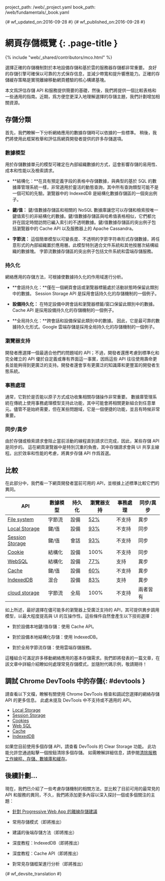 project_path: /web/_project.yaml
book_path: /web/fundamentals/_book.yaml

{# wf_updated_on:2016-09-28 #}
{# wf_published_on:2016-09-28 #}

# 網頁存儲概覽 {: .page-title }

{% include "web/_shared/contributors/mco.html" %}

選擇正確的存儲機制對於本地設備存儲和基於雲的服務器存儲都非常重要。
良好的存儲引擎可確保以可靠的方式保存信息，並減少帶寬和提升響應能力。正確的存儲緩存策略是實現離線移動網頁體驗的核心構建基塊。


本文爲評估存儲 API 和服務提供簡要的基礎，然後，我們將提供一個比較表格和一些通用的指南。近期，爲方便您更深入地理解選擇的存儲主題，我們計劃增加相關資源。


## 存儲分類

首先，我們瞭解一下分析網絡應用的數據存儲時可以依據的一些標準。
稍後，我們將使用此框架枚舉和評估爲網頁開發者提供的許多存儲選項。


### 數據模型

用於存儲數據單元的模型可確定在內部組織數據的方式，這會影響存儲的易用性、成本和性能以及檢索請求。



* **結構化：**在具有預定義字段的表格中存儲數據，與典型的基於 SQL 的數據庫管理系統一樣，非常適用於靈活的動態查詢，其中所有查詢類型可能不是一個可知的先驗。瀏覽器中的 IndexedDB 是結構化數據存儲區的一個突出例子。


* **鍵/值：** 鍵/值數據存儲區和相關的 NoSQL 數據庫讓您可以存儲和檢索按唯一鍵值索引的非結構化的數據。鍵/值數據存儲區與哈希值表格相似，它們都允許在固定時間訪問已編入索引的不透明數據。鍵/值數據存儲區的突出例子包括瀏覽器中的 Cache API 以及服務器上的 Apache Cassandra。


* **字節流：** 這個簡單模型以可變長度、不透明的字節字符串形式存儲數據，將任意形式的內部組織置於應用層。此模型特別適合文件系統和其他按層次結構組織的數據塊。
字節流數據存儲區的突出例子包括文件系統和雲端存儲服務。


### 持久化

網絡應用的存儲方法，可根據使數據持久化的作用域進行分析。


* **會話持久化：**僅在一個網頁會話或瀏覽器標籤處於活動狀態時保留此類別中的數據。
Session Storage API 是採用會話持久化的存儲機制的一個例子。


* **設備持久化：** 在特定設備中跨會話和瀏覽器標籤/窗口保留此類別中的數據。
Cache API 是採用設備持久化的存儲機制的一個例子。


* **全局持久化：**跨會話和設備保留此類別中的數據。
因此，它是最可靠的數據持久化形式。Google 雲端存儲是採用全局持久化的存儲機制的一個例子。


### 瀏覽器支持

開發者應選擇一個最適合他們的問題域的 API；不過，開發者還應考慮到標準化和完全確立的 API 優於自定義或專有界面這一事實，因爲這些 API 往往使用壽命更長並能夠得到更廣泛的支持。開發者還會享有更廣泛的知識庫和更豐富的開發者生態系統。


### 事務處理

通常，它對於是否能以原子方式成功收集相關存儲操作非常重要。
數據庫管理系統在傳統上使用事務處理模型支持此功能，其中可能會將相關更新組合到任意單元。儘管不是始終需要，但在某些問題域，它是一個便捷的功能，並且有時候非常重要。


### 同步/異步

由於存儲或檢索請求會阻止當前活動的線程直到請求已完成，因此，某些存儲 API 是同步的。
這在網頁瀏覽器中是特別沉重的負擔，其中存儲請求會與 UI 共享主線程。出於效率和性能的考慮，將異步存儲 API 作爲首選。


## 比較

在此部分中，我們看一下網頁開發者當前可用的 API，並根據上述標準比較它們的異同。


<table>
  <thead>
    <th>API</th>
    <th>數據模型</th>
    <th>持久化</th>
    <th>瀏覽器支持</th>
    <th>事務處理</th>
    <th>同步/異步</th>
  </thead>
  <tbody>
    <tr>
      <td><a href="https://developer.mozilla.org/en-US/docs/Web/API/FileSystem">File system</a></td>
      <td>字節流</td>
      <td>設備</td>
      <td><a href="http://caniuse.com/#feat=filesystem">52%</a></td>
      <td>不支持</td>
      <td>異步</td>
    </tr>
    <tr>
      <td><a href="https://developer.mozilla.org/en-US/docs/Web/API/Window/localStorage">Local Storage</a></td>
      <td>鍵/值</td>
      <td>設備</td>
      <td><a href="http://caniuse.com/#feat=namevalue-storage">93%</a></td>
      <td>不支持</td>
      <td>同步</td>
    </tr>
    <tr>
      <td><a href="https://developer.mozilla.org/en-US/docs/Web/API/Window/sessionStorage">Session Storage</a></td>
      <td>鍵/值</td>
      <td>會話</td>
      <td><a href="http://caniuse.com/#feat=namevalue-storage">93%</a></td>
      <td>不支持</td>
      <td>同步</td>
    </tr>
    <tr>
      <td><a href="https://developer.mozilla.org/en-US/docs/Web/HTTP/Cookies">Cookie</a></td>
      <td>結構化</td>
      <td>設備</td>
      <td>100%</td>
      <td>不支持</td>
      <td>同步</td>
    </tr>
    <tr>
      <td><a href="https://www.w3.org/TR/webdatabase/">WebSQL</a></td>
      <td>結構化</td>
      <td>設備</td>
      <td><a href="http://caniuse.com/#feat=sql-storage">77%</a></td>
      <td>支持</td>
      <td>異步</td>
    </tr>
    <tr>
      <td><a href="https://developer.mozilla.org/en-US/docs/Web/API/CacheStorage">Cache</a></td>
      <td>鍵/值</td>
      <td>設備</td>
      <td><a href="http://caniuse.com/#feat=serviceworkers">60%</a></td>
      <td>不支持</td>
      <td>異步</td>
    </tr>
    <tr>
      <td><a href="https://developer.mozilla.org/en-US/docs/Web/API/IndexedDB_API">IndexedDB</a></td>
      <td>混合</td>
      <td>設備</td>
      <td><a href="http://caniuse.com/#feat=indexeddb">83%</a></td>
      <td>支持</td>
      <td>異步</td>
    </tr>
    <tr>
      <td><a href="https://cloud.google.com/storage/">cloud storage</a></td>
      <td>字節流</td>
      <td>全局</td>
      <td>100%</td>
      <td>不支持</td>
      <td>兩者皆有</td>
    </tr>
  <tbody>
</table>

如上所述，最好選擇在儘可能多的瀏覽器上受廣泛支持的 API，其可提供異步調用模型，以最大程度提高與 UI 的互操作性。這些條件自然會產生以下技術選擇：


* 對於設備本地鍵/值存儲：使用 Cache API。

* 對於設備本地結構化存儲：使用 IndexedDB。

* 對於全局字節流存儲：使用雲端存儲服務。

這種組合可滿足許多移動網絡應用的基本存儲需求。我們即將發表的一篇文章，在該文章中詳細介紹瞭如何處理常見存儲模式，並隨附代碼示例，敬請期待！



## 調試 Chrome DevTools 中的存儲{: #devtools }

請查看以下文檔，瞭解有關使用 Chrome DevTools 檢查和調試您選擇的網絡存儲 API 的更多信息。
此處未提及 DevTools 中不支持或不適用的 API。


* [Local Storage](/web/tools/chrome-devtools/manage-data/local-storage#local-storage)
* [Session Storage](/web/tools/chrome-devtools/manage-data/local-storage#session-storage)
* [Cookies](/web/tools/chrome-devtools/manage-data/cookies)
* [Web SQL](/web/tools/chrome-devtools/manage-data/local-storage#web-sql)
* [Cache](/web/tools/chrome-devtools/progressive-web-apps#caches)
* [IndexedDB](/web/tools/chrome-devtools/manage-data/local-storage#indexeddb)

如果您目前使用多個存儲 API，請查看 DevTools 的 Clear Storage 功能。
此功能允許您通過點擊一個按鈕清除多個存儲。
如需瞭解詳細信息，請參閱[清除服務工作線程、存儲、數據庫和緩存](/web/tools/chrome-devtools/manage-data/local-storage#clear-storage)。



## 後續計劃…

現在，我們已介紹了一些考慮存儲機制的相關方法，並比較了目前可用的最常見的 API 和服務的異同，不久，我們將添加更多內容以深入探討一個或多個關注的主題：




* [針對 Progressive Web App 的離線存儲建議](offline-for-pwa)

* 常用存儲模式（即將推出）

* 建議的後端存儲方法（即將推出）

* 深度教程：IndexedDB（即將推出）

* 深度教程：Cache API（即將推出）

* 對常見存儲框架進行分析（即將推出）


{# wf_devsite_translation #}
